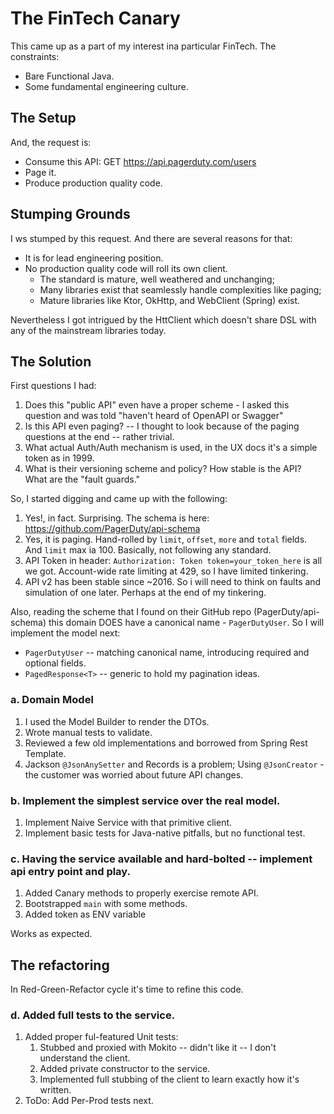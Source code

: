 # The FinTech Canary

This came up as a part of my interest ina particular FinTech.
The constraints:

- Bare Functional Java.
- Some fundamental engineering culture.

## The Setup

And, the request is:

- Consume this API: GET https://api.pagerduty.com/users
- Page it.
- Produce production quality code.

## Stumping Grounds

I ws stumped by this request. And there are several reasons for that:

- It is for lead engineering position.
- No production quality code will roll its own client.
  - The standard is mature, well weathered and unchanging;
  - Many libraries exist that seamlessly handle complexities like paging;
  - Mature libraries like Ktor, OkHttp, and WebClient (Spring) exist.

Nevertheless I got intrigued by the HttClient which doesn't share DSL with any of the mainstream libraries today.

## The Solution

First questions I had:

1. Does this "public API" even have a proper scheme - I asked this question and was told "haven't heard of OpenAPI or Swagger"
2. Is this API even paging? -- I thought to look because of the paging questions at the end -- rather trivial.
3. What actual Auth/Auth mechanism is used, in the UX docs it's a simple token as in 1999.
4. What is their versioning scheme and policy? How stable is the API? What are the "fault guards."

So, I started digging and came up with the following:

1. Yes!, in fact. Surprising. The schema is here: https://github.com/PagerDuty/api-schema
2. Yes, it is paging. Hand-rolled by `limit`, `offset`, `more` and `total` fields. And `limit` max ia 100. Basically, not following any standard.
3. API Token in header: `Authorization: Token token=your_token_here` is all we got. Account-wide rate limiting at 429, so I have limited tinkering.
4. API v2 has been stable since ~2016. So i will need to think on faults and simulation of one later. Perhaps at the end of my tinkering.

Also, reading the scheme that I found on their GitHub repo (PagerDuty/api-schema) this domain DOES have a canonical name - `PagerDutyUser`.
So I will implement the model next:

* `PagerDutyUser` -- matching canonical name, introducing required and optional fields.
* `PagedResponse<T>` -- generic to hold my pagination ideas.

### a. Domain Model

1. I used the Model Builder to render the DTOs.
2. Wrote manual tests to validate.
3. Reviewed a few old implementations and borrowed from Spring Rest Template.
4. Jackson `@JsonAnySetter` and Records is a problem; Using `@JsonCreator` - the customer was worried about future API changes.

### b. Implement the simplest service over the real model.

1. Implement Naive Service with that primitive client.
2. Implement basic tests for Java-native pitfalls, but no functional test.

### c. Having the service available and hard-bolted -- implement api entry point and play.

1. Added Canary methods to properly exercise remote API.
2. Bootstrapped `main` with some methods.
3. Added token as ENV variable


Works as expected.

## The refactoring

In Red-Green-Refactor cycle it's time to refine this code.

### d. Added full tests to the service.

1. Added proper ful-featured Unit tests:
   1. Stubbed and proxied with Mokito -- didn't like it -- I don't understand the client.
   2. Added private constructor to the service.
   3. Implemented full stubbing of the client to learn exactly how it's written.
2. ToDo: Add Per-Prod tests next.